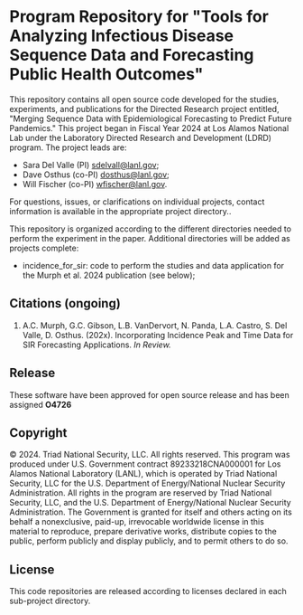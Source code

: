 Program Repository for "Tools for Analyzing Infectious Disease Sequence Data and Forecasting Public Health Outcomes"
========

This repository contains all open source code developed for the studies, experiments, and publications for the Directed Research project entitled, "Merging Sequence Data with Epidemiological Forecasting to Predict Future Pandemics." This project began in Fiscal Year 2024 at Los Alamos National Lab under the Laboratory Directed Research and Development (LDRD) program.  The project leads are:
* Sara Del Valle (PI) <sdelvall@lanl.gov>;
* Dave Osthus (co-PI) <dosthus@lanl.gov>;
* Will Fischer (co-PI) <wfischer@lanl.gov>.

For questions, issues, or clarifications on individual projects, contact information is available in the appropriate project directory..

This repository is organized according to the different directories needed to perform the experiment in the paper.  Additional directories will be added as projects complete:

* incidence_for_sir: code to perform the studies and data application for the Murph et al. 2024 publication (see below);

## Citations (ongoing)
1. A.C. Murph, G.C. Gibson, L.B. VanDervort, N. Panda, L.A. Castro, S. Del Valle, D. Osthus. (202x). Incorporating Incidence Peak and Time Data for SIR Forecasting Applications.  _In Review._ 

## Release

These software have been approved for open source release and has been assigned **O4726** 

## Copyright

© 2024. Triad National Security, LLC. All rights reserved.
This program was produced under U.S. Government contract 89233218CNA000001 for Los Alamos National Laboratory (LANL), which is operated by Triad National Security, LLC for the U.S. Department of Energy/National Nuclear Security Administration. All rights in the program are reserved by Triad National Security, LLC, and the U.S. Department of Energy/National Nuclear Security Administration. The Government is granted for itself and others acting on its behalf a nonexclusive, paid-up, irrevocable worldwide license in this material to reproduce, prepare derivative works, distribute copies to the public, perform publicly and display publicly, and to permit others to do so.

## License

This code repositories are released according to licenses declared in each sub-project directory.

